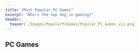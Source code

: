 ```yaml
---
title: "Most Popular PC Games"
excerpt: "Who's the top dog in gaming?"
header:
  teaser: /Images/PopularPcGames/Popular_PC_Games_viz.png
---
```


## PC Games

<div class="flourish-embed flourish-chart" data-src="visualisation/5291017"><script src="https://public.flourish.studio/resources/embed.js"></script></div>